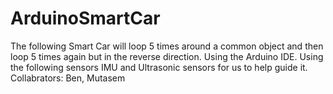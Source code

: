 # ArduinoSmartCar
The following Smart Car will loop 5 times around a common object and then loop 5 times again but in the reverse direction. Using the Arduino IDE. 
Using the following sensors IMU and Ultrasonic sensors for us to help guide it. 
Collabrators: Ben, Mutasem 
